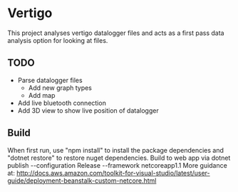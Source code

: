 # Vertigo

This project analyses vertigo datalogger files and acts as a first pass data analysis option for looking at files.

## TODO
- Parse datalogger files
    - Add new graph types
    - Add map
- Add live bluetooth connection
- Add 3D view to show live position of datalogger

## Build
When first run, use "npm install" to install the package dependencies and "dotnet restore" to restore nuget dependencies.
Build to web app via dotnet publish --configuration Release --framework netcoreapp1.1
More guidance at: http://docs.aws.amazon.com/toolkit-for-visual-studio/latest/user-guide/deployment-beanstalk-custom-netcore.html
